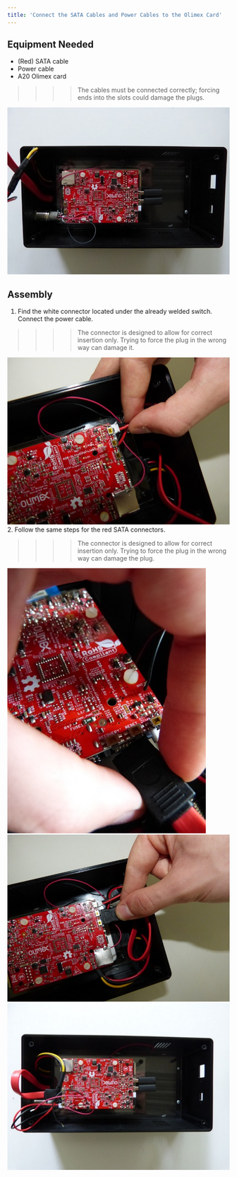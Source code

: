 ```yaml
---
title: 'Connect the SATA Cables and Power Cables to the Olimex Card'
---
```


## Equipment Needed

* \(Red\) SATA cable
* Power cable
* A20 Olimex card

>>>> The cables must be connected correctly; forcing ends into the slots could damage the plugs.

![](P1080970.jpg)

## Assembly

1. Find the white connector located under the already welded switch. Connect the power cable. 
>>>> The connector is designed to allow for correct insertion only.  Trying to force the plug in the wrong way can damage it. 


   ![](P1090080.jpg)   
2. Follow the same steps for the red SATA connectors. 
>>>>The connector is designed to allow for correct insertion only.  Trying to force the plug in the wrong way can damage the plug.   
       
   ![](P1090017.jpg)   
   ![](P1090081.jpg)   
   ![](P1080969.jpg)

